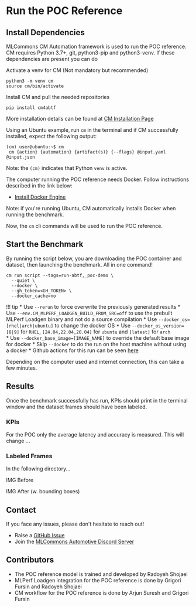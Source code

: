 # Run the POC Reference

## Install Dependencies

MLCommons CM Automation framework is used to run the POC reference. CM requires Python 3.7+, git, python3-pip and python3-venv. If these dependencies are present you can do

Activate a venv for CM (Not mandatory but recommended)
```
python3 -m venv cm
source cm/bin/activate
```

Install CM and pull the needed repositories
```
pip install cm4abtf
```

More installation details can be found at [CM Installation Page](https://docs.mlcommons.org/ck/install)

Using an Ubuntu example, run `cm` in the terminal and if CM successfully installed, expect the following output:

```
(cm) user@ubuntu:~$ cm 
 cm {action} {automation} {artifact(s)} {--flags} @input.yaml @input.json
```

Note: the `(cm)` indicates that Python `venv` is active.

The computer running the POC reference needs Docker. Follow instructions described in the link below:

* [Install Docker Engine](https://docs.docker.com/engine/install/)

Note: if you're running Ubuntu, CM automatically installs Docker when running the benchmark.


Now, the `cm` cli commands will be used to run the POC reference.

## Start the Benchmark

By running the script below, you are downloading the POC container and dataset, then launching the benchmark. All in one command!

```
cm run script --tags=run-abtf,_poc-demo \
  --quiet \
  --docker \
  --gh_token=<GH_TOKEN> \
  --docker_cache=no
```
!!! tip
    * Use `--rerun` to force overwrite the previously generated results
    * Use `--env.CM_MLPERF_LOADGEN_BUILD_FROM_SRC=off` to use the prebuilt MLPerf Loadgen binary and not do a source compilation
    * Use `--docker_os=[rhel|arch|ubuntu]` to change the docker OS
    * Use `--docker_os_version=[8|9]` for `RHEL`, `[24.04,22.04,20.04]` for `ubuntu` and `[latest]` for `arch`  
    * Use `--docker_base_image=[IMAGE_NAME]` to override the default base image for docker
    * Skip `--docker` to do the run on the host machine without using a docker
    * Github actions for this run can be seen [here](https://github.com/mlcommons/cm4abtf/actions/workflows/test-mlperf-inference-abtf-poc.yml)

Depending on the computer used and internet connection, this can take a few minutes.

## Results

Once the benchmark successfully has run, KPIs should print in the terminal window and the dataset frames should have been labeled.

### KPIs

For the POC only the average latency and accuracy is measured. This will change ... 

### Labeled Frames

In the following directory... 

IMG Before

IMG After (w. bounding boxes)

## Contact

If you face any issues, please don't hesitate to reach out!

* Raise a [GitHub Issue](https://github.com/mlcommons/cm4abtf/issues)
* Join the [MLCommons Automotive Discord Server](https://discord.gg/jBxH9GvftZ)

## Contributors
* The POC reference model is trained and developed by Radoyeh Shojaei
* MLPerf Loadgen integration for the POC reference is done by Grigori Fursin and Radoyeh Shojaei
* CM workflow for the POC reference is done by Arjun Suresh and Grigori Fursin
